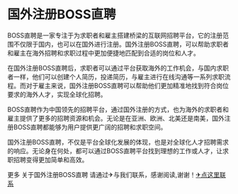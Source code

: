 # 国外注册BOSS直聘

BOSS直聘是一家专注于为求职者和雇主搭建桥梁的互联网招聘平台，它的注册范围不仅限于国内，也可以在国外进行注册。国外注册BOSS直聘，可以帮助求职者和雇主在海外招聘和求职过程中更加便捷地匹配到合适的岗位和人才。

在国外注册BOSS直聘后，求职者可以通过平台获取海外的工作机会，与国内求职者一样，他们可以创建个人简历，投递简历，与雇主进行在线沟通等一系列求职流程。而对于雇主来说，国外注册BOSS直聘可以帮助他们更加精准地找到符合岗位要求的海外人才，实现全球化招聘。

BOSS直聘作为中国领先的招聘平台，通过国外注册的方式，也为海外的求职者和雇主提供了更多的招聘资源和机会。无论是在亚洲、欧洲、北美还是南美，国外注册BOSS直聘都能够为用户提供更广阔的招聘和求职空间。

国外注册BOSS直聘，不仅是平台全球化发展的体现，也是对全球化人才招聘需求的响应。无论身在何处，都可以通过BOSS直聘平台找到理想的工作或人才，让求职招聘变得更加简单和高效。

更多 关于国外注册BOSS直聘 请通过✈与我们联系，感谢阅读,谢谢！[✈点这里联系](https://1.k02.cc)